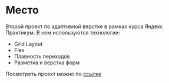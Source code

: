 # Место
Второй проект по адаптивной верстке в рамках курса Яндекс Практикум. В нем используются технологии:

* Grid Layout
* Flex
* Плавность переходов
* Разметка и верстка форм

Посмотреть проект можно по [ссылке]()